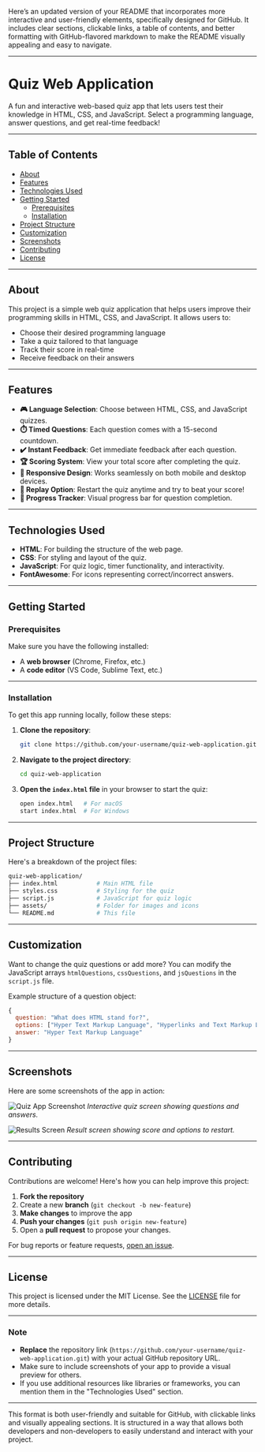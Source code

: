 Here’s an updated version of your README that incorporates more interactive and user-friendly elements, specifically designed for GitHub. It includes clear sections, clickable links, a table of contents, and better formatting with GitHub-flavored markdown to make the README visually appealing and easy to navigate.

---

# Quiz Web Application

A fun and interactive web-based quiz app that lets users test their knowledge in HTML, CSS, and JavaScript. Select a programming language, answer questions, and get real-time feedback!

---

## Table of Contents
- [About](#about)
- [Features](#features)
- [Technologies Used](#technologies-used)
- [Getting Started](#getting-started)
  - [Prerequisites](#prerequisites)
  - [Installation](#installation)
- [Project Structure](#project-structure)
- [Customization](#customization)
- [Screenshots](#screenshots)
- [Contributing](#contributing)
- [License](#license)

---

## About

This project is a simple web quiz application that helps users improve their programming skills in HTML, CSS, and JavaScript. It allows users to:
- Choose their desired programming language
- Take a quiz tailored to that language
- Track their score in real-time
- Receive feedback on their answers

---

## Features

- **🎮 Language Selection**: Choose between HTML, CSS, and JavaScript quizzes.
- **⏱️ Timed Questions**: Each question comes with a 15-second countdown.
- **✔️ Instant Feedback**: Get immediate feedback after each question.
- **🏆 Scoring System**: View your total score after completing the quiz.
- **📱 Responsive Design**: Works seamlessly on both mobile and desktop devices.
- **🔄 Replay Option**: Restart the quiz anytime and try to beat your score!
- **🔢 Progress Tracker**: Visual progress bar for question completion.

---

## Technologies Used

- **HTML**: For building the structure of the web page.
- **CSS**: For styling and layout of the quiz.
- **JavaScript**: For quiz logic, timer functionality, and interactivity.
- **FontAwesome**: For icons representing correct/incorrect answers.

---

## Getting Started

### Prerequisites

Make sure you have the following installed:
- A **web browser** (Chrome, Firefox, etc.)
- A **code editor** (VS Code, Sublime Text, etc.)

---

### Installation

To get this app running locally, follow these steps:

1. **Clone the repository**:

   ```bash
   git clone https://github.com/your-username/quiz-web-application.git
   ```

2. **Navigate to the project directory**:

   ```bash
   cd quiz-web-application
   ```

3. **Open the `index.html` file** in your browser to start the quiz:

   ```bash
   open index.html   # For macOS
   start index.html  # For Windows
   ```

---

## Project Structure

Here's a breakdown of the project files:

```bash
quiz-web-application/
├── index.html           # Main HTML file
├── styles.css           # Styling for the quiz
├── script.js            # JavaScript for quiz logic
├── assets/              # Folder for images and icons
└── README.md            # This file
```

---

## Customization

Want to change the quiz questions or add more? You can modify the JavaScript arrays `htmlQuestions`, `cssQuestions`, and `jsQuestions` in the `script.js` file.

Example structure of a question object:
```javascript
{
  question: "What does HTML stand for?",
  options: ["Hyper Text Markup Language", "Hyperlinks and Text Markup Language", "Home Tool Markup Language"],
  answer: "Hyper Text Markup Language"
}
```

---

## Screenshots

Here are some screenshots of the app in action:

![Quiz App Screenshot](assets/screenshot1.png)
*Interactive quiz screen showing questions and answers.*

![Results Screen](assets/screenshot2.png)
*Result screen showing score and options to restart.*

---

## Contributing

Contributions are welcome! Here's how you can help improve this project:
1. **Fork the repository**
2. Create a new **branch** (`git checkout -b new-feature`)
3. **Make changes** to improve the app
4. **Push your changes** (`git push origin new-feature`)
5. Open a **pull request** to propose your changes.

For bug reports or feature requests, [open an issue](https://github.com/your-username/quiz-web-application/issues).

---

## License

This project is licensed under the MIT License. See the [LICENSE](LICENSE) file for more details.

---

### Note

- **Replace** the repository link (`https://github.com/your-username/quiz-web-application.git`) with your actual GitHub repository URL.
- Make sure to include screenshots of your app to provide a visual preview for others.
- If you use additional resources like libraries or frameworks, you can mention them in the "Technologies Used" section.

---

This format is both user-friendly and suitable for GitHub, with clickable links and visually appealing sections. It is structured in a way that allows both developers and non-developers to easily understand and interact with your project.
